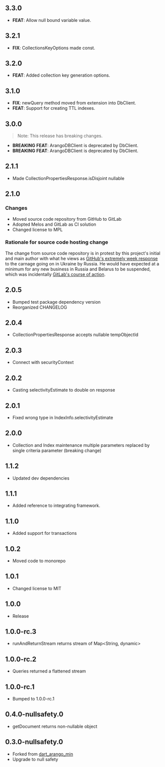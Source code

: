 ## 3.3.0

 - **FEAT**: Allow null bound variable value.

## 3.2.1

 - **FIX**: CollectionsKeyOptions made const.

## 3.2.0

 - **FEAT**: Added collection key generation options.

## 3.1.0

 - **FIX**: newQuery method moved from extension into DbClient.
 - **FEAT**: Support for creating TTL indexes.

## 3.0.0

> Note: This release has breaking changes.

 - **BREAKING** **FEAT**: ArangoDBClient is deprecated by DbClient.
 - **BREAKING** **FEAT**: ArangoDBClient is deprecated by DbClient.

## 2.1.1
- Made CollectionPropertiesResponse.isDisjoint nullable

## 2.1.0

### Changes
- Moved source code repository from GitHub to GitLab
- Adopted Melos and GitLab as CI solution
- Changed license to MPL

### Rationale for source code hosting change

The change from source code repository is in protest by this project's initial and main author with what he views as [GitHub's extremely week response](https://github.blog/2022-03-02-our-response-to-the-war-in-ukraine/) to the carnage going on in Ukraine by Russia. He would have expected at a minimum for any new business in Russia and Belarus to be suspended, which was incidentally [GitLab's course of action](https://about.gitlab.com/blog/2022/03/11/gitlab-actions-to-date-regarding-russian-invasion-of-ukraine/#suspending-new-business-in-russia-and-belarus).


## 2.0.5

- Bumped test package dependency version
- Reorganized CHANGELOG

## 2.0.4

- CollectionPropertiesResponse accepts nullable tempObjectId

## 2.0.3

- Connect with securityContext

## 2.0.2

- Casting selectivityEstimate to double on response

## 2.0.1

- Fixed wrong type in IndexInfo.selectivityEstimate

## 2.0.0

- Collection and Index maintenance multiple parameters replaced by single criteria parameter (breaking change)

## 1.1.2

- Updated dev dependencies

## 1.1.1

- Added reference to integrating framework.

## 1.1.0

- Added support for transactions

## 1.0.2

- Moved code to monorepo

## 1.0.1

- Changed license to MIT

## 1.0.0

- Release

## 1.0.0-rc.3

- runAndReturnStream returns stream of Map<String, dynamic>

## 1.0.0-rc.2

- Queries returned a flattened stream

## 1.0.0-rc.1

- Bumped to 1.0.0-rc.1

## 0.4.0-nullsafety.0

- getDocument returns non-nullable object

## 0.3.0-nullsafety.0

- Forked from [dart_arango_min](https://pub.dev/packages/dart_arango_min)
- Upgrade to null safety
